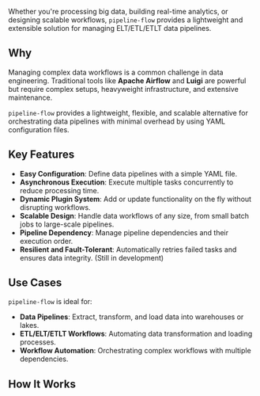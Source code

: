 Whether you're processing big data, building real-time analytics, or designing scalable workflows,
``pipeline-flow`` provides a lightweight and extensible solution for managing ELT/ETL/ETLT data pipelines.

## Why

Managing complex data workflows is a common challenge in data engineering. Traditional tools like **Apache Airflow** and **Luigi** 
are powerful but require complex setups, heavyweight infrastructure, and extensive maintenance.

``pipeline-flow`` provides a lightweight, flexible, and scalable alternative for orchestrating data pipelines 
with minimal overhead by using YAML configuration files.


## Key Features
- **Easy Configuration**: Define data pipelines with a simple YAML file.
- **Asynchronous Execution**: Execute multiple tasks concurrently to reduce processing time.
- **Dynamic Plugin System**: Add or update functionality on the fly without disrupting workflows.
- **Scalable Design**: Handle data workflows of any size, from small batch jobs to large-scale pipelines.
- **Pipeline Dependency**: Manage pipeline dependencies and their execution order.
- **Resilient and Fault-Tolerant**: Automatically retries failed tasks and ensures data integrity. (Still in development)

## Use Cases
``pipeline-flow`` is ideal for:

- **Data Pipelines**: Extract, transform, and load data into warehouses or lakes.
- **ETL/ELT/ETLT Workflows**: Automating data transformation and loading processes.
- **Workflow Automation**: Orchestrating complex workflows with multiple dependencies.

## How It Works
